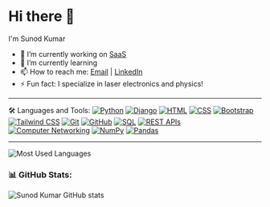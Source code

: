 # Hi there 👋

I'm Sunod Kumar

- 🔭 I’m currently working on [SaaS](https://github.com/sundmongia/saas)
- 🌱 I’m currently learning 
- 📫 How to reach me: [Email](mailto:sunodmongia2003@gmail.com) | [LinkedIn](https://www.linkedin.com/in/sunod-kumar)
- ⚡ Fun fact: I specialize in laser electronics and physics!

---

🛠️ Languages and Tools:
[![Python](https://img.shields.io/badge/-Python-333?logo=python)](https://www.python.org/)
[![Django](https://img.shields.io/badge/-Django-333?logo=django)](https://www.djangoproject.com/)
[![HTML](https://img.shields.io/badge/-HTML-333?logo=html5)](https://developer.mozilla.org/en-US/docs/Web/HTML)
[![CSS](https://img.shields.io/badge/-CSS-333?logo=css3)](https://developer.mozilla.org/en-US/docs/Web/CSS)
[![Bootstrap](https://img.shields.io/badge/-Bootstrap-333?logo=bootstrap)](https://getbootstrap.com/)
[![Tailwind CSS](https://img.shields.io/badge/-Tailwind_CSS-333?logo=tailwind-css)](https://tailwindcss.com/)
[![Git](https://img.shields.io/badge/-Git-333?logo=git)](https://git-scm.com/)
[![GitHub](https://img.shields.io/badge/-GitHub-333?logo=github)](https://github.com/)
[![SQL](https://img.shields.io/badge/-SQL-333?logo=sqlite)](https://www.sqlite.org/)
[![REST APIs](https://img.shields.io/badge/-REST_APIs-333?logo=api)](https://en.wikipedia.org/wiki/Representational_state_transfer)
[![Computer Networking](https://img.shields.io/badge/-Networking-333?logo=cisco)](https://en.wikipedia.org/wiki/Computer_network)
[![NumPy](https://img.shields.io/badge/-NumPy-333?logo=numpy)](https://numpy.org/)
[![Pandas](https://img.shields.io/badge/-Pandas-333?logo=pandas)](https://pandas.pydata.org/)


---
![Most Used Languages](https://github-readme-stats.vercel.app/api/top-langs/?username=sunodmongia&layout=compact&theme=radical)


### 📊 GitHub Stats:
![Sunod Kumar GitHub stats](https://github-readme-stats.vercel.app/api?username=sunodmongia&show_icons=true&theme=radical)
